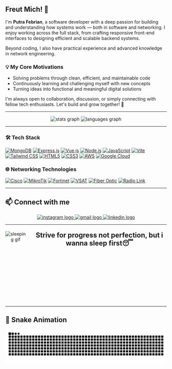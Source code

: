 ## Freut Mich! 👋
I'm **Putra Febrian**, a software developer with a deep passion for building and understanding how systems work — both in software and networking. I enjoy working across the full stack, from crafting responsive front-end interfaces to designing efficient and scalable backend systems.

Beyond coding, I also have practical experience and advanced knowledge in network engineering.

### 💡 My Core Motivations
- Solving problems through clean, efficient, and maintainable code  
- Continuously learning and challenging myself with new concepts  
- Turning ideas into functional and meaningful digital solutions  

I'm always open to collaboration, discussion, or simply connecting with fellow tech enthusiasts. Let's build and grow together! 🚀


---

<div align="center">
  <img src="https://github-readme-stats.vercel.app/api?username=febrian-tekno&hide_title=false&hide_rank=false&show_icons=true&include_all_commits=true&count_private=true&disable_animations=false&theme=dracula&locale=en&hide_border=false&custom_title=febrian-tekno%20Stats" height="150" alt="stats graph" />
  <img src="https://github-readme-stats.vercel.app/api/top-langs?username=febrian-tekno&locale=en&hide_title=false&layout=compact&card_width=320&langs_count=5&theme=dracula&hide_border=false" height="150" alt="languages graph" />
</div>

---
### 🛠️ Tech Stack
<a href="https://www.mongodb.com/"><img height="40" src="https://img.shields.io/badge/MongoDB-%2347A248?style=for-the-badge&logo=mongodb&logoColor=white" alt="MongoDB" /></a>
<a href="https://expressjs.com/"><img height="40" src="https://img.shields.io/badge/Express.js-%23000000?style=for-the-badge&logo=express&logoColor=white" alt="Express.js" /></a>
<a href="https://vuejs.org/"><img height="40" src="https://img.shields.io/badge/Vue.js-%2342B883?style=for-the-badge&logo=vue.js&logoColor=white" alt="Vue.js" /></a>
<a href="https://nodejs.org/"><img height="40" src="https://img.shields.io/badge/Node.js-%23339933?style=for-the-badge&logo=node.js&logoColor=white" alt="Node.js" /></a>
<a href="https://developer.mozilla.org/docs/Web/JavaScript"><img height="40" src="https://img.shields.io/badge/JavaScript-%23F7DF1E?style=for-the-badge&logo=javascript&logoColor=black" alt="JavaScript" /></a>
<a href="https://vitejs.dev/"><img height="40" src="https://img.shields.io/badge/Vite-%23646CFF?style=for-the-badge&logo=vite&logoColor=white" alt="Vite" /></a>
<a href="https://tailwindcss.com/"><img height="40" src="https://img.shields.io/badge/Tailwind_CSS-%2306B6D4?style=for-the-badge&logo=tailwind-css&logoColor=white" alt="Tailwind CSS" /></a>
<a href="https://developer.mozilla.org/docs/Web/HTML"><img height="40" src="https://img.shields.io/badge/HTML5-%23E34F26?style=for-the-badge&logo=html5&logoColor=white" alt="HTML5" /></a>
<a href="https://developer.mozilla.org/docs/Web/CSS"><img height="40" src="https://img.shields.io/badge/CSS3-%231572B6?style=for-the-badge&logo=css3&logoColor=white" alt="CSS3" /></a>
<a href="https://aws.amazon.com/"><img height="40" src="https://img.shields.io/badge/AWS-%23FF9900?style=for-the-badge&logo=amazonaws&logoColor=white" alt="AWS" /></a>
<a href="https://cloud.google.com/"><img height="40" src="https://img.shields.io/badge/Google_Cloud-%234285F4?style=for-the-badge&logo=google-cloud&logoColor=white" alt="Google Cloud" /></a>

### 🌐 Networking Technologies
<a href="https://www.cisco.com/"><img height="40" src="https://img.shields.io/badge/Cisco-%231BA0E2?style=for-the-badge&logo=cisco&logoColor=white" alt="Cisco" /></a>
<a href="https://mikrotik.com/"><img height="40" src="https://img.shields.io/badge/MikroTik-%23EE6133?style=for-the-badge&logo=mikrotik&logoColor=white" alt="MikroTik" /></a>
<a href="https://www.fortinet.com/"><img height="40" src="https://img.shields.io/badge/Fortinet-%23EF3E36?style=for-the-badge&logo=fortinet&logoColor=white" alt="Fortinet" /></a>
<a href="#"><img height="40" src="https://img.shields.io/badge/VSAT-%23005288?style=for-the-badge&logo=vsat&logoColor=white" alt="VSAT" /></a>
<a href="#"><img height="40" src="https://img.shields.io/badge/Fiber_Optic-%23FF6600?style=for-the-badge&logo=fiber-optic&logoColor=white" alt="Fiber Optic" /></a>
<a href="#"><img height="40" src="https://img.shields.io/badge/Radio_Link-%234CAF50?style=for-the-badge&logo=radio-tower&logoColor=white" alt="Radio Link" /></a>

---

<h2 align="left">📫 Connect with me</h2>
<div align="center">
  <a href="https://instagram.com/putra_febriann_" target="_blank" rel="noopener noreferrer">
    <img src="https://img.shields.io/badge/Instagram-E4405F?style=for-the-badge&logo=instagram&logoColor=white" height="40" alt="instagram logo" />
  </a>
  <a href="mailto:putraf9207@gmail.com" target="_blank" rel="noopener noreferrer">
    <img src="https://img.shields.io/badge/Gmail-D14836?style=for-the-badge&logo=gmail&logoColor=white" height="40" alt="gmail logo" />
  </a>
  <!-- <a href="https://twitch.tv/yourchannel" target="_blank" rel="noopener noreferrer">
    <img src="https://img.shields.io/badge/Twitch-9146FF?style=for-the-badge&logo=twitch&logoColor=white" height="40" alt="twitch logo" />
  </a>
  <a href="https://discord.gg/yourserver" target="_blank" rel="noopener noreferrer">
    <img src="https://img.shields.io/badge/Discord-7289DA?style=for-the-badge&logo=discord&logoColor=white" height="40" alt="discord logo" />
  </a>
   <a href="https://youtube.com/yourchannel" target="_blank" rel="noopener noreferrer">
    <img src="https://img.shields.io/badge/Youtube-FF0000?style=for-the-badge&logo=youtube&logoColor=white" height="40" alt="youtube logo" />
  </a>-->
  <a href="https://linkedin.com/in/putra-febrian" target="_blank" rel="noopener noreferrer">
    <img src="https://img.shields.io/badge/LinkedIn-0077B5?style=for-the-badge&logo=linkedin&logoColor=white" height="40" alt="linkedin logo" />
  </a> 
</div>

---
<div align="center" style="display: flex; align-items: flex-start; gap: 20px; margin-top: 20px;">
  <img src="https://gifdb.com/images/high/kobato-hanato-anime-sleeping-2asws3ydn30izv95.gif" alt="sleeping gif" height="220" />
  <h2 style="margin: 0;">Strive for progress not perfection, but i wanna sleep first😴</h2>
</div>






---
<h2>🐍 Snake Animation</h2>
<!-- Snake animation: gunakan gambar svg statis -->
<p align="center">
  <img src="https://raw.githubusercontent.com/febrian-tekno/febrian-tekno/output/snake.svg" alt="Snake animation" />
</p>
